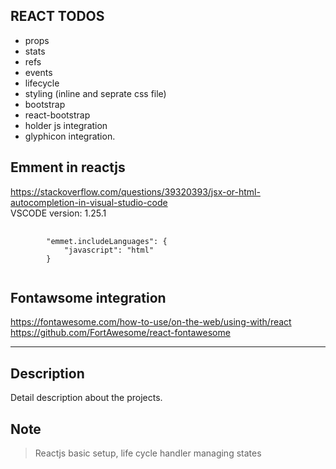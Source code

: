 ## REACT TODOS
* props
* stats
* refs
* events
* lifecycle
* styling (inline and seprate css file)
* bootstrap
* react-bootstrap
* holder js integration
* glyphicon integration.

## Emment in reactjs
https://stackoverflow.com/questions/39320393/jsx-or-html-autocompletion-in-visual-studio-code <br />
VSCODE version: 1.25.1
<pre>
    <code>
        "emmet.includeLanguages": {
            "javascript": "html"
        }
    </code>
</pre>

## Fontawsome integration ##
https://fontawesome.com/how-to-use/on-the-web/using-with/react <br />
https://github.com/FortAwesome/react-fontawesome

***

## Description ##
<p>
    Detail description about the projects. 
</p>

## Note ##
> Reactjs basic setup, life cycle handler 
> managing states

 